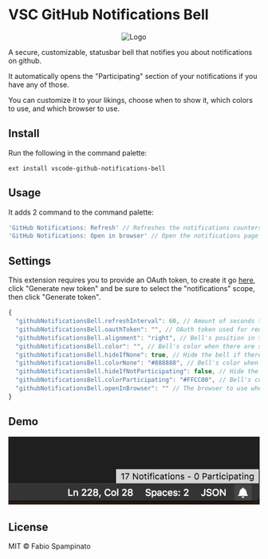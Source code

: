 # VSC GitHub Notifications Bell

<p align="center">
	<img src="https://raw.githubusercontent.com/fabiospampinato/vscode-github-notifications-bell/master/resources/logo-128x128.png" alt="Logo">
</p>

A secure, customizable, statusbar bell that notifies you about notifications on github.

It automatically opens the "Participating" section of your notifications if you have any of those.

You can customize it to your likings, choose when to show it, which colors to use, and which browser to use.

## Install

Run the following in the command palette:

```shell
ext install vscode-github-notifications-bell
```

## Usage

It adds 2 command to the command palette:

```js
'GitHub Notifications: Refresh' // Refreshes the notifications counters
'GitHub Notifications: Open in browser' // Open the notifications page in the browser
```

## Settings

This extension requires you to provide an OAuth token, to create it go [here](https://github.com/settings/tokens), click "Generate new token" and be sure to select the "notifications" scope, then click "Generate token".

```js
{
  "githubNotificationsBell.refreshInterval": 60, // Amount of seconds to wait before each refresh
  "githubNotificationsBell.oauthToken": "", // OAuth token used for requesting the notifications
  "githubNotificationsBell.alignment": "right", // Bell's position in the statusbar (left/right)
  "githubNotificationsBell.color": "", // Bell's color when there are some notifications
  "githubNotificationsBell.hideIfNone": true, // Hide the bell if there are no notifications
  "githubNotificationsBell.colorNone": "#888888", // Bell's color when there aren't any notifications
  "githubNotificationsBell.hideIfNotParticipating": false, // Hide the bell if there are no notifications you are participating in
  "githubNotificationsBell.colorParticipating": "#FFCC00", // Bell's color when there are some notifications you are participating in
  "githubNotificationsBell.openInBrowser": "" // The browser to use when opening on the browser
}
```

## Demo

![Demo](resources/demo.png)

## License

MIT © Fabio Spampinato
